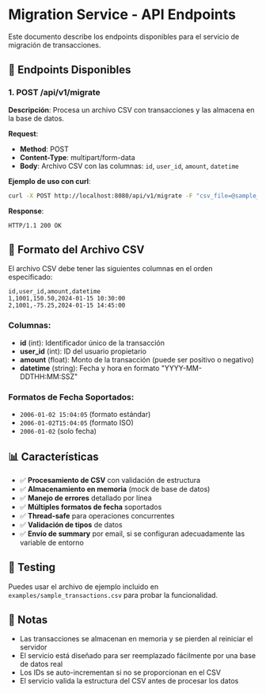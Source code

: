 # Migration Service - API Endpoints

Este documento describe los endpoints disponibles para el servicio de migración de transacciones.

## 🚀 Endpoints Disponibles

### 1. POST /api/v1/migrate
**Descripción**: Procesa un archivo CSV con transacciones y las almacena en la base de datos.

**Request**:
- **Method**: POST
- **Content-Type**: multipart/form-data
- **Body**: Archivo CSV con las columnas: `id`, `user_id`, `amount`, `datetime`

**Ejemplo de uso con curl**:
```bash
curl -X POST http://localhost:8080/api/v1/migrate -F "csv_file=@sample_transactions.csv"
```

**Response**:
```
HTTP/1.1 200 OK
```

## 📁 Formato del Archivo CSV

El archivo CSV debe tener las siguientes columnas en el orden especificado:

```csv
id,user_id,amount,datetime
1,1001,150.50,2024-01-15 10:30:00
2,1001,-75.25,2024-01-15 14:45:00
```

### Columnas:
- **id** (int): Identificador único de la transacción
- **user_id** (int): ID del usuario propietario
- **amount** (float): Monto de la transacción (puede ser positivo o negativo)
- **datetime** (string): Fecha y hora en formato "YYYY-MM-DDTHH:MM:SSZ"

### Formatos de Fecha Soportados:
- `2006-01-02 15:04:05` (formato estándar)
- `2006-01-02T15:04:05` (formato ISO)
- `2006-01-02` (solo fecha)


## 📊 Características

- ✅ **Procesamiento de CSV** con validación de estructura
- ✅ **Almacenamiento en memoria** (mock de base de datos)
- ✅ **Manejo de errores** detallado por línea
- ✅ **Múltiples formatos de fecha** soportados
- ✅ **Thread-safe** para operaciones concurrentes
- ✅ **Validación de tipos** de datos
- ✅ **Envío de summary** por email, si se configuran adecuadamente las variable de entorno

## 🧪 Testing

Puedes usar el archivo de ejemplo incluido en `examples/sample_transactions.csv` para probar la funcionalidad.

## 📝 Notas

- Las transacciones se almacenan en memoria y se pierden al reiniciar el servidor
- El servicio está diseñado para ser reemplazado fácilmente por una base de datos real
- Los IDs se auto-incrementan si no se proporcionan en el CSV
- El servicio valida la estructura del CSV antes de procesar los datos
